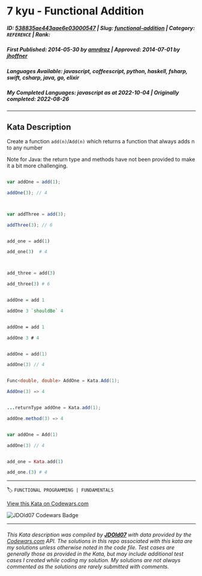 # 7 kyu - Functional Addition

##### **ID**: [538835ae443aae6e03000547](https://www.codewars.com/kata/538835ae443aae6e03000547) | **Slug**: [functional-addition](https://www.codewars.com/kata/538835ae443aae6e03000547) | **Category**: `REFERENCE` | **Rank**: <span style="color:white">7 kyu</span>

##### **First Published**: 2014-05-30 ***by*** [amrdraz](https://www.codewars.com/users/amrdraz) | **Approved**: 2014-07-01 ***by*** [jhoffner](https://www.codewars.com/users/jhoffner)

##### **Languages Available**: javascript, coffeescript, python, haskell, fsharp, swift, csharp, java, go, elixir

##### **My Completed Languages**: javascript ***as at*** 2022-10-04 | **Originally completed**: 2022-08-26

---

## Kata Description


Create a function `add(n)`/`Add(n)` which returns a function that always adds n to any number



Note for Java: the return type and methods have not been provided to make it a bit more challenging.



```javascript

var addOne = add(1);

addOne(3); // 4



var addThree = add(3);

addThree(3); // 6

```

```python

add_one = add(1)

add_one(3)  # 4



add_three = add(3)

add_three(3) # 6

```

```haskell

addOne = add 1

addOne 3 `shouldBe` 4

```

```fsharp

addOne = add 1

addOne 3 # 4

```

```swift

addOne = add(1)

addOne(3) // 4

```

```csharp

Func<double, double> AddOne = Kata.Add(1);

AddOne(3) => 4

```

```java

...returnType addOne = Kata.add(1);

addOne.method(3) => 4

```

```go

var addOne = Add(1)

addOne(3) // 4

```

```elixir

add_one = Kata.add(1)

add_one.(3) # 4

```



---


🏷 `FUNCTIONAL PROGRAMMING | FUNDAMENTALS`


[View this Kata on Codewars.com](https://www.codewars.com/kata/538835ae443aae6e03000547)

![](https://www.codewars.com/users/jdold07/badges/large "JDOld07 Codewars Badge")

---

###### *This Kata description was compiled by [**JDOld07**](https://tpstech.dev) with data provided by the [Codewars.com](https://www.codewars.com) API.  The solutions in this repo associated with this kata are my solutions unless otherwise noted in the code file.  Test cases are generally those as provided in the Kata, but may include additional test cases I created while coding my solution.  My solutions are not always commented as the solutions are rarely submitted with comments.*

